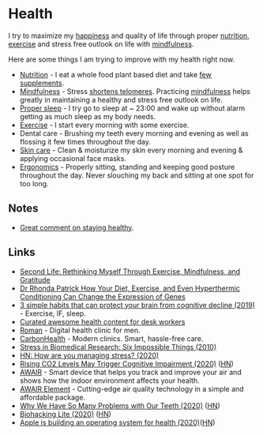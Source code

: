 # Health

I try to maximize my [happiness](../life/happiness.md) and quality of life through proper [nutrition](nutrition/), [exercise](../fitness/) and stress free outlook on life with [mindfulness](../mindfulness/).

Here are some things I am trying to improve with my health right now.

* [Nutrition](nutrition/) - I eat a whole food plant based diet and take [few supplements](nutrition/supplements.md).
* [Mindfulness](../mindfulness/) - Stress [shortens telomeres](https://www.ncbi.nlm.nih.gov/pubmed/12114022). Practicing [mindfulness](../mindfulness/) helps greatly in maintaining a healthy and stress free outlook on life.
* [Proper sleep](../sleep/) - I try go to sleep at ~ 23:00 and wake up without alarm getting as much sleep as my body needs.
* [Exercise](../fitness/) - I start every morning with some exercise.
* Dental care - Brushing my teeth every morning and evening as well as flossing it few times throughout the day.
* [Skin care](skin-care.md) - Clean & moisturize my skin every morning and evening & applying occasional face masks.
* [Ergonomics](ergonomics.md) - Properly sitting, standing and keeping good posture throughout the day. Never slouching my back and sitting at one spot for too long.

## Notes

* [Great comment on staying healthy](https://www.reddit.com/r/longevity/comments/7hwgo7/for_people_in_their_young_or_middle_ages_now_who/).

## Links

* [Second Life: Rethinking Myself Through Exercise, Mindfulness, and Gratitude](https://www.macstories.net/stories/second-life/)
* [Dr Rhonda Patrick How Your Diet, Exercise, and Even Hyperthermic Conditioning Can Change the Expression of Genes](https://www.youtube.com/watch?v=VjgMzS5b_QM)
* [3 simple habits that can protect your brain from cognitive decline \(2019\)](https://www.fastcompany.com/90303904/3-tips-to-slowing-down-cognitive-decline) - Exercise, IF, sleep.
* [Curated awesome health content for desk workers](https://github.com/evexoio/awesome-health)
* [Roman](https://www.getroman.com/) - Digital health clinic for men.
* [CarbonHealth](https://carbonhealth.com/) - Modern clinics. Smart, hassle-free care.
* [Stress in Biomedical Research: Six Impossible Things \(2010\)](https://www.sciencedirect.com/science/article/pii/S1097276510007835)
* [HN: How are you managing stress? \(2020\)](https://news.ycombinator.com/item?id=22616143)
* [Rising CO2 Levels May Trigger Cognitive Impairment \(2020\)](https://sparkonit.com/2020/04/30/rising-co2-levels-may-trigger-cognitive-impairment/) \([HN](https://news.ycombinator.com/item?id=23155937)\)
* [AWAIR](https://www.getawair.com) - Smart device that helps you track and improve your air and shows how the indoor environment affects your health.
* [AWAIR Element](https://www.getawair.com/home/element) - Cutting-edge air quality technology in a simple and affordable package.
* [Why We Have So Many Problems with Our Teeth \(2020\)](https://www.scientificamerican.com/article/why-we-have-so-many-problems-with-our-teeth/) \([HN](https://news.ycombinator.com/item?id=23335368)\)
* [Biohacking Lite \(2020\)](https://karpathy.github.io/2020/06/11/biohacking-lite/) \([HN](https://news.ycombinator.com/item?id=23501021)\)
* [Apple is building an operating system for health \(2020\)](https://divinations.substack.com/p/healthos)\([HN](https://news.ycombinator.com/item?id=23507600)\)

